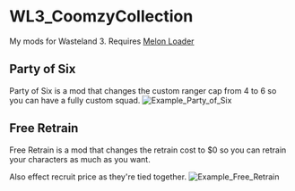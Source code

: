 # WL3_CoomzyCollection
 My mods for Wasteland 3. Requires [Melon Loader](https://melonwiki.xyz/#/)

## Party of Six
Party of Six is a mod that changes the custom ranger cap from 4 to 6 so you can have a fully custom squad.
![Example_Party_of_Six](https://user-images.githubusercontent.com/7538829/185715725-84bb202e-8566-42bc-b1aa-8e6d97f292c3.png)

## Free Retrain
Free Retrain is a mod that changes the retrain cost to $0 so you can retrain your characters as much as you want. 

Also effect recruit price as they're tied together.
![Example_Free_Retrain](https://user-images.githubusercontent.com/7538829/185715730-0abea1e2-67d2-4cd5-95cb-f25e356aaa0d.png)
